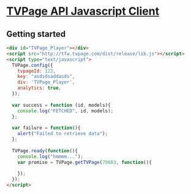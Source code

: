 [TVPage API Javascript Client](http://www.tvpage.com/)
==================================================

Getting started
--------------------------------------

```html
<div id="TVPage_Player"></div>
<script src="http://tfw.tvpage.com/dist/release/lib.js"></script>
<script type="text/javascript">
  TVPage.config({
    tvpageId: 123,
    key: "asdsdsaddasds",
    div: 'TVPage_Player',
    analytics: true,
  });
  
  var success = function (id, models){
    console.log("FETCHED", id, models);
  };
  
  var failure = function(){
    alert("Failed to retrieve data");
  };
  
  TVPage.ready(function(){
    console.log("hmmmm...");
    var promise = TVPage.getTVPage(70603, function(){
      
    });
  });
</script>
```



